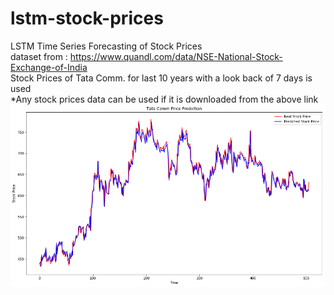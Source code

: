 # lstm-stock-prices
LSTM Time Series Forecasting of Stock Prices  
dataset from : https://www.quandl.com/data/NSE-National-Stock-Exchange-of-India  
Stock Prices of Tata Comm. for last 10 years with a look back of 7 days is used  
*Any stock prices data can be used if it is downloaded from the above link  
![Result](stock.png)
